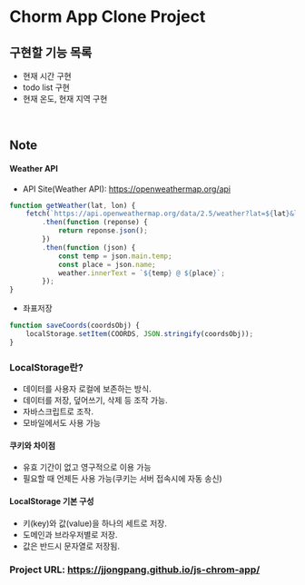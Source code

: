 # Chorm App Clone Project

## 구현할 기능 목록
- 현재 시간 구현
- todo list 구현
- 현재 온도, 현재 지역 구현

<br />

## Note
#### Weather API
- API Site(Weather API): https://openweathermap.org/api

```js
function getWeather(lat, lon) {
    fetch(`https://api.openweathermap.org/data/2.5/weather?lat=${lat}&lon=${lon}&appid=${API_KEY}&units=metric`)
        .then(function (reponse) {
            return reponse.json();
        })
        .then(function (json) {
            const temp = json.main.temp;
            const place = json.name;
            weather.innerText = `${temp} @ ${place}`;
        });
}
```
- 좌표저장
```js
function saveCoords(coordsObj) {
    localStorage.setItem(COORDS, JSON.stringify(coordsObj));
}
```
### LocalStorage란?
- 데이터를 사용자 로컬에 보존하는 방식.
- 데이터를 저장, 덮어쓰기, 삭제 등 조작 가능.
- 자바스크립트로 조작.
- 모바일에서도 사용 가능
  
#### 쿠키와 차이점
- 유효 기간이 없고 영구적으로 이용 가능
- 필요할 때 언제든 사용 가능(쿠키는 서버 접속시에 자동 송신)

#### LocalStorage 기본 구성
- 키(key)와 값(value)을 하나의 세트로 저장.
- 도메인과 브라우저별로 저장.
- 값은 반드시 문자열로 저장됨.


### Project URL: https://jjongpang.github.io/js-chrom-app/
